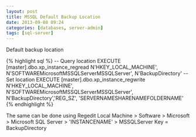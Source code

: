 ```yaml
---
layout: post
title: MSSQL Default Backup Location
date: 2013-09-08 09:24
categories: [databases, server-admin]
tags: [sql-server]
---
```

Default backup location

{% highlight sql %}
-- Query location
EXECUTE [master].dbo.xp_instance_regread N'HKEY_LOCAL_MACHINE', N'SOFTWAREMicrosoftMSSQLServerMSSQLServer', N'BackupDirectory'
-- Set location
EXECUTE [master].dbo.xp_instance_regwrite N'HKEY_LOCAL_MACHINE', N'SOFTWAREMicrosoftMSSQLServerMSSQLServer', N'BackupDirectory','REG_SZ', 'SERVERNAMESHARENAMEFOLDERNAME'
{% endhighlight %}


The same can be done using Regedit
Local Machine &gt; Software &gt; Microsoft &gt; Microsoft SQL Server &gt; 'INSTANCENAME' &gt; MSSQLServer
Key = BackupDirectory
